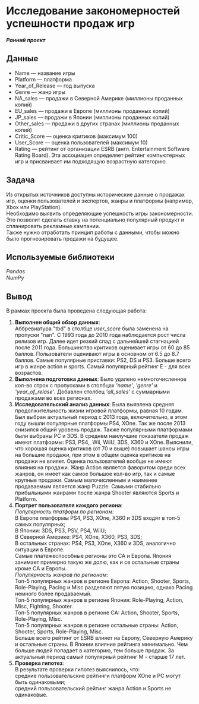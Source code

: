 # Исследование закономерностей успешности продаж игр 
***Ранний проект***

## Данные

- Name — название игры
- Platform — платформа
- Year_of_Release — год выпуска
- Genre — жанр игры
- NA_sales — продажи в Северной Америке (миллионы проданных копий)
- EU_sales — продажи в Европе (миллионы проданных копий)
- JP_sales — продажи в Японии (миллионы проданных копий)
- Other_sales — продажи в других странах (миллионы проданных копий)
- Critic_Score — оценка критиков (максимум 100)
- User_Score — оценка пользователей (максимум 10)
- Rating — рейтинг от организации ESRB (англ. Entertainment Software Rating Board). Эта ассоциация определяет рейтинг компьютерных игр и присваивает им подходящую возрастную категорию.

## Задача

Из открытых источников доступны исторические данные о продажах игр, оценки пользователей и экспертов, жанры и платформы (например, Xbox или PlayStation). <br>
Необходимо выявить определяющие успешность игры закономерности. Это позволит сделать ставку на потенциально популярный продукт и спланировать рекламные кампании.<br>
Также нужно отработать принцип работы с данными, чтобы можно было прогнозировать продажи на будущее.

## Используемые библиотеки

*Pandas* <br>
*NumPy* <br>

 ## Вывод
 В рамках проекта была проведена следующая работа:  
1. **Выполнен общий обзор данных**:  
Аббревиатура "tbd" в столбце *user_score* была заменена на пропуски "nan". С 1993 года до 2010 года наблюдается рост числа релизов игр. Далее идет резкий спад с дальнейшей стагнацией после 2011 года. Большинство критиков оценивает игры от 60 до 85 баллов. Пользователи оценивают игры в основном от 6.5 до 8.7 баллов.  Самые популярные приставки: PS2, DS и PS3. Больше всего игр в жанре action и sports. Самый популярный рейтинг Е - для всех возрастов.
2. **Выполнена подготовка данных**:
Было удалено немногочисленное кол-во строк с пропусками в столбцах *'name'*, *'genre'* и *'year_of_relase'*. Добавлен столбец *'all_sales'* с суммарными продажами во всех регионах.
3. **Исследовательский анализ данных**:
Была выявлена средняя продолжительность жизни игровой платформы, равная 10 годам. Был выбран актуальный период с 2013 года, включительно, в этом году вышли популярные платформы PS4, XOnе. Так же после 2013 снизился общий уровень продаж. Также популярными платформами были выбраны РС и 3DS. В среднем наилучшие показатели продаж имеют платформы: PS3, PS4,, Wii, WiiU, 3DS, X360 и XOne. Выяснили, что хорошая оценка критиков (от 70 и выше) повышает шансы игры на большие продажи, при этом в общем оценка критиков на продажи не влияет. Оценка пользователей вообще не имеют влияния на продажи. Жанр Action является фаворитом среди всех жанров, он имеет как самое большое кол-во игр, так и самые крупные продажи. Самым малочисленным и наименее продаваемым является жанр Puzzle. Самыми стабильно прибыльными жанрами после жанра Shooter являются Sports и Platform.
4. **Портрет пользователя каждого региона**:  
*Популярность платформ по регионам:*  <br>
В Европе платформы PS4, PS3, XOne, X360 и 3DS входят в топ-5 самых популярных;  <br>
В Японии: 3DS, PS3, PSV, PS4, WiiU;  <br>
В Северной Америке: PS4, XOne, X360, PS3, 3DS;  <br>
В остальных странах: PS4, PS3, XOne, X360 и 3DS, аналогично ситуации в Европе.  <br>
Самые платежеспособные регионы это СА и Европа. Япония занимает примерно такую же долю, как и се остальные страны кроме СА и Европы.  
*Популярность жанров по регионам:*  <br>
Топ-5 популярных жанров в регионе Европа: Action, Shooter, Sports, Role-Playing, Pacing и Misc разделяют пятую позицию, однако Pacing немного более продаваемый.  <br>
Топ-5 популярных жанров в регионе Япония: Role-Playing, Action, Misc, Fighting, Shooter.  <br>
Топ-5 популярных жанров в регионе СА: Action, Shooter, Sports, Role-Playing, Misc. <br> 
Топ-5 популярных жанров в регионе остальные страны: Action, Shooter, Sports, Role-Playing, Misc.  <br>
Больше всего рейтинг от ESRB влияет на Европу, Северную Америку и остальные страны. В Японии влияние рейтинга минимально. Чем больше людей попадает в категорию, тем больше продаж. За актуальный период самый популярный рейтинг М - старше 17 лет.
5. **Проверка гипотез**:  
В результате проверки гипотез выяснилось, что:  
средние пользовательские рейтинги платформ XOne и РС могут быть одинаковыми;  
средний пользовательский рейтинг жанра Action и Sports не одинаковые.  